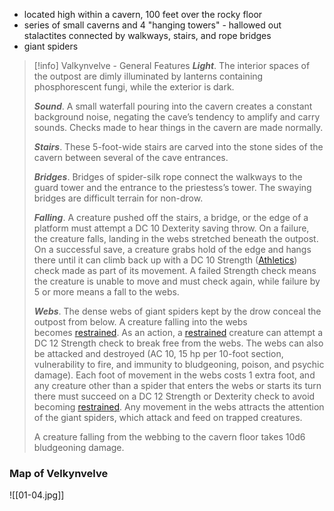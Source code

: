 - located high within a cavern, 100 feet over the rocky floor
- series of small caverns and 4 "hanging towers" - hallowed out stalactites connected by walkways, stairs, and rope bridges
- giant spiders

>[!info] Valkynvelve - General Features
>**_Light_**. The interior spaces of the outpost are dimly illuminated by lanterns containing phosphorescent fungi, while the exterior is dark.
>
>**_Sound_**. A small waterfall pouring into the cavern creates a constant background noise, negating the cave’s tendency to amplify and carry sounds. Checks made to hear things in the cavern are made normally.
>
>**_Stairs_**. These 5-foot-wide stairs are carved into the stone sides of the cavern between several of the cave entrances.
>
>**_Bridges_**. Bridges of spider-silk rope connect the walkways to the guard tower and the entrance to the priestess’s tower. The swaying bridges are difficult terrain for non-drow.
>
>**_Falling_**. A creature pushed off the stairs, a bridge, or the edge of a platform must attempt a DC 10 Dexterity saving throw. On a failure, the creature falls, landing in the webs stretched beneath the outpost. On a successful save, a creature grabs hold of the edge and hangs there until it can climb back up with a DC 10 Strength ([Athletics](https://www.dndbeyond.com/sources/dnd/free-rules/playing-the-game#Skills)) check made as part of its movement. A failed Strength check means the creature is unable to move and must check again, while failure by 5 or more means a fall to the webs.
>
>**_Webs_**. The dense webs of giant spiders kept by the drow conceal the outpost from below. A creature falling into the webs becomes [restrained](https://www.dndbeyond.com/sources/dnd/free-rules/rules-glossary#RestrainedCondition). As an action, a [restrained](https://www.dndbeyond.com/sources/dnd/free-rules/rules-glossary#RestrainedCondition) creature can attempt a DC 12 Strength check to break free from the webs. The webs can also be attacked and destroyed (AC 10, 15 hp per 10-foot section, vulnerability to fire, and immunity to bludgeoning, poison, and psychic damage). Each foot of movement in the webs costs 1 extra foot, and any creature other than a spider that enters the webs or starts its turn there must succeed on a DC 12 Strength or Dexterity check to avoid becoming [restrained](https://www.dndbeyond.com/sources/dnd/free-rules/rules-glossary#RestrainedCondition). Any movement in the webs attracts the attention of the giant spiders, which attack and feed on trapped creatures.
>
>A creature falling from the webbing to the cavern floor takes 10d6 bludgeoning damage.

### Map of Velkynvelve
![[01-04.jpg]]